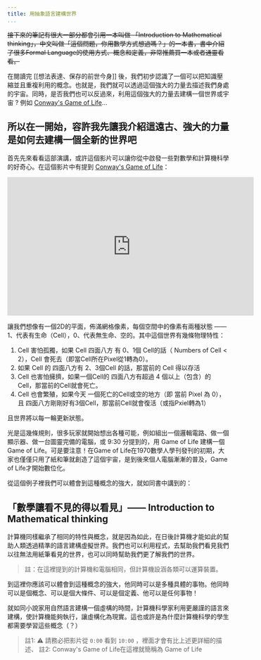 ```yaml
---
title: 用抽象語言建構世界
...
```


~~接下來的筆記有很大一部分都會引用一本叫做 「Introduction to Mathematical thinking」，中文叫做「這個問題，你用數學方式想過嗎？」的一本書，書中介紹了很多Formal Language的使用方式、概念和定義，非常推薦買一本或者通靈看看。~~

在閱讀完 [[想法表達、保存的前世今身]] 後，我們初步認識了一個可以把知識壓縮並且重複利用的概念。也就是，我們就可以透過這個強大的力量去描述我們身處的宇宙。同時，是否我們也可以反過來，利用這個強大的力量去建構一個世界或宇宙 ? 例如 [Conway's Game of Life](https://en.wikipedia.org/wiki/Conway's_Game_of_Life)...

## 所以在一開始，容許我先讓我介紹這遠古、強大的力量是如何去建構一個全新的世界吧

首先先來看看這部演講，或許這個影片可以讓你從中啟發一些對數學和計算機科學的好奇心。在這個影片中有提到 [Conway's Game of Life](https://en.wikipedia.org/wiki/Conway's_Game_of_Life)：

<iframe width="560" height="315" src="https://www.youtube.com/embed/6avJHaC3C2U" title="YouTube video player" frameborder="0" allow="accelerometer; autoplay; clipboard-write; encrypted-media; gyroscope; picture-in-picture" allowfullscreen></iframe>

讓我們想像有一個2D的平面，佈滿網格像素，每個空間中的像素有兩種狀態 —— 1、代表有生命（Cell），0、代表無生命、空的。其中這個世界有幾條物理特性：

1. Cell 害怕孤獨，如果 Cell 四面八方 有 0、1個 Cell的話（ Numbers of Cell < 2），Cell 會死去（即當Cell所在Pixel從1轉為0）。
2. 如果 Cell 的 四面八方有 2、3個Cell 的話，那當前的 Cell 得以存活
3. Cell 也害怕擁擠，如果一個Cell的 四面八方有超過 4 個以上（包含）的 Cell，那當前的Cell就會死亡。
4. Cell 也會繁殖，如果今天 一個死亡的Cell或空的地方（即 當前 Pixel 為 0），且 四面八方剛剛好有3個Cell，那當前Cell就會復活（或指Pxiel轉為1）

且世界將以每一輪更新狀態。

光是這幾條規則，很多玩家就開始想出各種可能，例如組出一個邏輯電路、做一個顯示器、做一台圖靈完備的電腦，或 9:30 分提到的，用 Game of Life 建構一個 Game of Life。可是要注意！在Game of Life在1970數學人學刊發刊的初期，大家也僅僅只用了紙和筆就創造了這個宇宙，是到後來個人電腦漸漸的普及，Game of Life才開始數位化。

從這個例子裡我們可以體會到這種概念的強大，就如同書中講到的：

## 「數學讓看不見的得以看見」—— Introduction to Mathematical thinking

計算機同樣繼承了相同的特性與概念，就是因為如此，在日後計算機才能如此的幫助人類透過精準的語言建構虛擬世界。我們也可以利用程式，去幫助我們看見我們以往無法用紙筆看見的世界，也可以同時幫助我們更了解我們的世界。

> 註：在這裡提到的計算機和電腦相同，但計算機設涵各類可以運算裝置。

到這裡你應該可以體會到這種概念的強大，他同時可以是多種具體的事物。他同時可以是個概念、可以是個大條件、可以是個定義、他可以是任何事物！

就如同小說家用自然語言建構一個虛構的時間，計算機科學家利用更嚴謹的語言來建構，使計算機能夠執行，讓虛構化為現實。這也或許是為什麼計算機科學的學生都需要學習這些概念（？）

> 註1: ⚠️ 請務必把影片從 `0:00` 看到 `10:00` ，裡面才會有比上述更詳細的描述、
> 註2: Conway's Game of Life在這裡就簡稱為 Game of Life